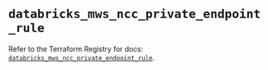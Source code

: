 # `databricks_mws_ncc_private_endpoint_rule`

Refer to the Terraform Registry for docs: [`databricks_mws_ncc_private_endpoint_rule`](https://registry.terraform.io/providers/databricks/databricks/1.72.0/docs/resources/mws_ncc_private_endpoint_rule).
